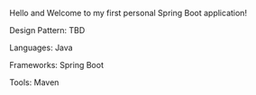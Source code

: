 Hello and Welcome to my first personal Spring Boot application! 

Design Pattern: TBD

Languages: Java

Frameworks: Spring Boot 

Tools: Maven


